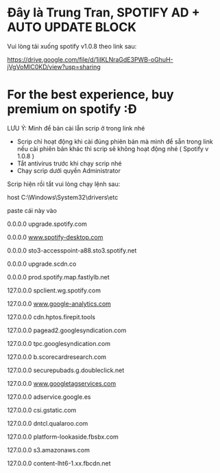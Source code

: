 # Đây là Trung Tran, SPOTIFY AD + AUTO UPDATE BLOCK


Vui lòng tải xuống spotify v1.0.8 theo link sau:


https://drive.google.com/file/d/1iIKLNraGdE3PWB-oGhuH-jVgVoMlC0KD/view?usp=sharing

# For the best experience, buy premium on spotify :Đ

LƯU Ý: 
Mình để bản cài lẫn scrip ở trong link nhé
+ Scrip chỉ hoạt động khi cài đúng phiên bản mà mình để sẵn trong link nếu cài phiên bản khác thì scrip sẽ không hoạt động nhé ( Spotify v 1.0.8 )
+ Tắt antivirus trước khi chạy scrip nhé
+ Chạy scrip dưới quyền Administrator

Scrip hiện rồi tắt vui lòng chạy lệnh sau:

host C:\Windows\System32\drivers\etc

paste cái này vào

0.0.0.0 upgrade.spotify.com

0.0.0.0 www.spotify-desktop.com

0.0.0.0 sto3-accesspoint-a88.sto3.spotify.net

0.0.0.0 upgrade.scdn.co

0.0.0.0 prod.spotify.map.fastlylb.net

127.0.0.0 spclient.wg.spotify.com

127.0.0.0 www.google-analytics.com

127.0.0.0 cdn.hptos.firepit.tools

127.0.0.0 pagead2.googlesyndication.com

127.0.0.0 tpc.googlesyndication.com

127.0.0.0 b.scorecardresearch.com

127.0.0.0 securepubads.g.doubleclick.net

127.0.0.0 www.googletagservices.com

127.0.0.0 adservice.google.es

127.0.0.0 csi.gstatic.com

127.0.0.0 dntcl.qualaroo.com

127.0.0.0 platform-lookaside.fbsbx.com

127.0.0.0 s3.amazonaws.com

127.0.0.0 content-lht6-1.xx.fbcdn.net
